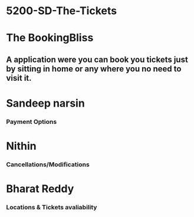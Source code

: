 # 5200-SD-The-Tickets
# The BookingBliss 
## A application were you can book you tickets just by sitting in home or any where you no need to visit it.
# Sandeep narsin 
### Payment Options
# Nithin
### Cancellations/Modifications
# Bharat Reddy
### Locations & Tickets avaliability
